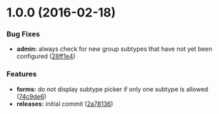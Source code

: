 <a name="1.0.0"></a>
# 1.0.0 (2016-02-18)


### Bug Fixes

* **admin:** always check for new group subtypes that have not yet been configured ([28ff1e4](https://github.com/hypeJunction/Elgg-group_subtypes/commit/28ff1e4))

### Features

* **forms:** do not display subtype picker if only one subtype is allowed ([74c9de6](https://github.com/hypeJunction/Elgg-group_subtypes/commit/74c9de6))
* **releases:** initial commit ([2a78136](https://github.com/hypeJunction/Elgg-group_subtypes/commit/2a78136))



